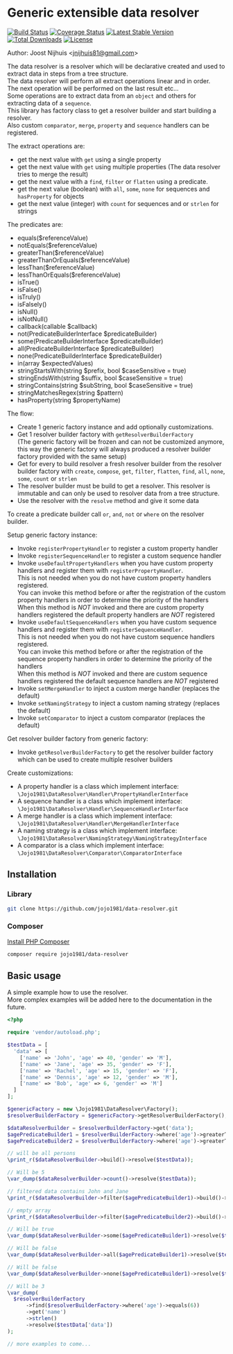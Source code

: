 Generic extensible data resolver 
=====================

[![Build Status](https://travis-ci.com/jojo1981/data-resolver.svg?branch=master)](https://travis-ci.com/jojo1981/data-resolver)
[![Coverage Status](https://coveralls.io/repos/github/jojo1981/data-resolver/badge.svg)](https://coveralls.io/github/jojo1981/data-resolver)
[![Latest Stable Version](https://poser.pugx.org/jojo1981/data-resolver/v/stable)](https://packagist.org/packages/jojo1981/data-resolver)
[![Total Downloads](https://poser.pugx.org/jojo1981/data-resolver/downloads)](https://packagist.org/packages/jojo1981/data-resolver)
[![License](https://poser.pugx.org/jojo1981/data-resolver/license)](https://packagist.org/packages/jojo1981/data-resolver)

Author: Joost Nijhuis <[jnijhuis81@gmail.com](mailto:jnijhuis81@gmail.com)>

The data resolver is a resolver which will be declarative created and used to extract data in steps from a tree structure.  
The data resolver will perform all extract operations linear and in order.  
The next operation will be performed on the last result etc...  
Some operations are to extract data from an `object` and others for extracting data of a `sequence`.  
This library has factory class to get a resolver builder and start building a resolver.  
Also custom `comparator`, `merge`, `property` and `sequence` handlers can be registered.

The extract operations are:

- get the next value with `get` using a single property
- get the next value with `get` using multiple properties (The data resolver tries to merge the result)
- get the next value with a `find`, `filter` or `flatten` using a predicate.
- get the next value (boolean) with `all`, `some`, `none` for sequences and `hasProperty` for objects
- get the next value (integer) with `count` for sequences and or `strlen` for strings

The predicates are:

- equals($referenceValue)
- notEquals($referenceValue)
- greaterThan($referenceValue)
- greaterThanOrEquals($referenceValue)
- lessThan($referenceValue)
- lessThanOrEquals($referenceValue)
- isTrue()
- isFalse()
- isTruly()
- isFalsely()
- isNull()
- isNotNull()
- callback(callable $callback)
- not(PredicateBuilderInterface $predicateBuilder)
- some(PredicateBuilderInterface $predicateBuilder)
- all(PredicateBuilderInterface $predicateBuilder)
- none(PredicateBuilderInterface $predicateBuilder)
- in(array $expectedValues)
- stringStartsWith(string $prefix, bool $caseSensitive = true)
- stringEndsWith(string $suffix, bool $caseSensitive = true)
- stringContains(string $subString, bool $caseSensitive = true)
- stringMatchesRegex(string $pattern)
- hasProperty(string $propertyName)

The flow:

- Create 1 generic factory instance and add optionally customizations.
- Get 1 resolver builder factory with `getResolverBuilderFactory`  
(The generic factory will be frozen and can not be customized anymore, this way the generic factory will always produced a resolver builder factory provided with the same setup)
- Get for every to build resolver a fresh resolver builder from the resolver builder factory with `create`, `compose`, `get`, `filter`, `flatten`, `find`, `all`, `none`, `some`, `count` or `strlen`
- The resolver builder must be build to get a resolver. This resolver is immutable and can only be used to resolver data from a tree structure.
- Use the resolver with the `resolve` method and give it some data

To create a predicate builder call `or`, `and`, `not` or `where` on the resolver builder.

Setup generic factory instance:

- Invoke `registerPropertyHandler` to register a custom property handler
- Invoke `registerSequenceHandler` to register a custom sequence handler
- Invoke `useDefaultPropertyHandlers` when you have custom property handlers and register them with `registerPropertyHandler`.  
This is not needed when you do not have custom property handlers registered.    
You can invoke this method before or after the registration of the custom property handlers in order to determine the priority of the handlers  
When this method is *NOT* invoked and there are custom property handlers registered the default property handlers are *NOT* registered
- Invoke `useDefaultSequenceHandlers` when you have custom sequence handlers and register them with `registerSequenceHandler`.  
This is not needed when you do not have custom sequence handlers registered.    
You can invoke this method before or after the registration of the sequence property handlers in order to determine the priority of the handlers  
When this method is *NOT* invoked and there are custom sequence handlers registered the default sequence handlers are *NOT* registered
- Invoke `setMergeHandler` to inject a custom merge handler (replaces the default)
- Invoke `setNamingStrategy` to inject a custom naming strategy (replaces the default)
- Invoke `setComparator` to inject a custom comparator (replaces the default)

Get resolver builder factory from generic factory:

- Invoke `getResolverBuilderFactory` to get the resolver builder factory which can be used to create multiple resolver builders

Create customizations:

- A property handler is a class which implement interface: `\Jojo1981\DataResolver\Handler\PropertyHandlerInterface`
- A sequence handler is a class which implement interface: `\Jojo1981\DataResolver\Handler\SequenceHandlerInterface`
- A merge handler is a class which implement interface: `\Jojo1981\DataResolver\Handler\MergeHandlerInterface`
- A naming strategy is a class which implement interface: `\Jojo1981\DataResolver\NamingStrategy\NamingStrategyInterface`
- A comparator is a class which implement interface: `\Jojo1981\DataResolver\Comparator\ComparatorInterface`

## Installation

### Library

```bash
git clone https://github.com/jojo1981/data-resolver.git
```

### Composer

[Install PHP Composer](https://getcomposer.org/doc/00-intro.md)

```bash
composer require jojo1981/data-resolver
```

## Basic usage

A simple example how to use the resolver.  
More complex examples will be added here to the documentation in the future. 

```php
<?php

require 'vendor/autoload.php';

$testData = [
  'data' => [
    ['name' => 'John', 'age' => 40, 'gender' => 'M'],
    ['name' => 'Jane', 'age' => 35, 'gender' => 'F'],
    ['name' => 'Rachel', 'age' => 15, 'gender' => 'F'],
    ['name' => 'Dennis', 'age' => 12, 'gender' => 'M'],
    ['name' => 'Bob', 'age' => 6, 'gender' => 'M']
  ]
];

$genericFactory = new \Jojo1981\DataResolver\Factory();
$resolverBuilderFactory = $genericFactory->getResolverBuilderFactory();

$dataResolverBuilder = $resolverBuilderFactory->get('data');
$agePredicateBuilder1 = $resolverBuilderFactory->where('age')->greaterThanOrEquals(35);
$agePredicateBuilder2 = $resolverBuilderFactory->where('age')->greaterThanOrEquals(45);

// will be all persons
\print_r($dataResolverBuilder->build()->resolve($testData));

// Will be 5
\var_dump($dataResolverBuilder->count()->resolve($testData));

// filtered data contains John and Jane
\print_r($dataResolverBuilder->filter($agePredicateBuilder1)->build()->resolve($testData));

// empty array
\print_r($dataResolverBuilder->filter($agePredicateBuilder2)->build()->resolve($testData));

// Will be true
\var_dump($dataResolverBuilder->some($agePredicateBuilder1)->resolve($testData));

// Will be false
\var_dump($dataResolverBuilder->all($agePredicateBuilder1)->resolve($testData));

// Will be false
\var_dump($dataResolverBuilder->none($agePredicateBuilder1)->resolve($testData));

// Will be 3
\var_dump(
  $resolverBuilderFactory
      ->find($resolverBuilderFactory->where('age')->equals(6))
      ->get('name')
      ->strlen()
      ->resolve($testData['data'])
);

// more examples to come...

```